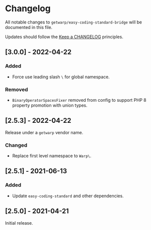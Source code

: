 # Changelog

All notable changes to `getwarp/easy-coding-standard-bridge` will be documented in this file.

Updates should follow the [Keep a CHANGELOG](http://keepachangelog.com/) principles.

## [3.0.0] - 2022-04-22

### Added

- Force use leading slash `\` for global namespace.

### Removed

- `BinaryOperatorSpacesFixer` removed from config to support PHP 8 property promotion with union types.

## [2.5.3] - 2022-04-22

Release under a `getwarp` vendor name.

### Changed

- Replace first level namespace to `Warp\`.

## [2.5.1] - 2021-06-13

### Added

- Update `easy-coding-standard` and other dependencies.

## [2.5.0] - 2021-04-21

Initial release.
